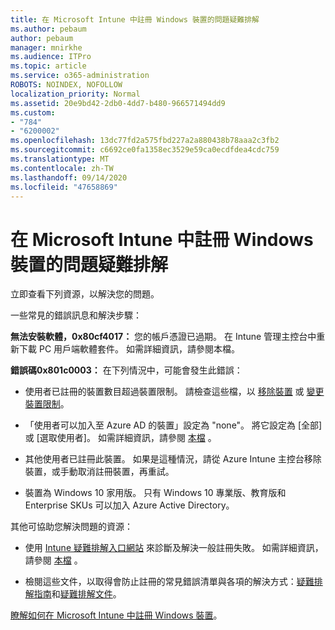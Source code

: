 ```yaml
---
title: 在 Microsoft Intune 中註冊 Windows 裝置的問題疑難排解
ms.author: pebaum
author: pebaum
manager: mnirkhe
ms.audience: ITPro
ms.topic: article
ms.service: o365-administration
ROBOTS: NOINDEX, NOFOLLOW
localization_priority: Normal
ms.assetid: 20e9bd42-2db0-4dd7-b480-966571494dd9
ms.custom:
- "784"
- "6200002"
ms.openlocfilehash: 13dc77fd2a575fbd227a2a880438b78aaa2c3fb2
ms.sourcegitcommit: c6692ce0fa1358ec3529e59ca0ecdfdea4cdc759
ms.translationtype: MT
ms.contentlocale: zh-TW
ms.lasthandoff: 09/14/2020
ms.locfileid: "47658869"
---
```

# <a name="troubleshoot-issues-with-enrolling-windows-devices-in-microsoft-intune"></a>在 Microsoft Intune 中註冊 Windows 裝置的問題疑難排解

立即查看下列資源，以解決您的問題。
  
一些常見的錯誤訊息和解決步驟：
  
 **無法安裝軟體，0x80cf4017：** 您的帳戶憑證已過期。 在 Intune 管理主控台中重新下載 PC 用戶端軟體套件。 如需詳細資訊，請參閱本檔。
  
 **錯誤碼0x801c0003：** 在下列情況中，可能會發生此錯誤：
  
-  使用者已註冊的裝置數目超過裝置限制。 請檢查這些檔，以 [移除裝置](https://docs.microsoft.com/intune/devices-wipe) 或 [變更裝置限制](https://docs.microsoft.com/intune/enrollment-restrictions-set#set-device-limit-restrictions)。

-  「使用者可以加入至 Azure AD 的裝置」設定為 "none"。 將它設定為 [全部] 或 [選取使用者]。 如需詳細資訊，請參閱 [本檔](https://docs.microsoft.com/azure/active-directory/device-management-azure-portal#configure-device-settings) 。

-  其他使用者已註冊此裝置。 如果是這種情況，請從 Azure Intune 主控台移除裝置，或手動取消註冊裝置，再重試。

-  裝置為 Windows 10 家用版。 只有 Windows 10 專業版、教育版和 Enterprise SKUs 可以加入 Azure Active Directory。

其他可協助您解決問題的資源：
  
-  使用 [Intune 疑難排解入口網站](https://devicemanagement.microsoft.com/#blade/Microsoft_Intune_DeviceSettings/TroubleshootBlade) 來診斷及解決一般註冊失敗。 如需詳細資訊，請參閱 [本檔](https://docs.microsoft.com/intune/help-desk-operators) 。

-  檢閱這些文件，以取得會防止註冊的常見錯誤清單與各項的解決方式：[疑難排解指南](https://support.microsoft.com/help/4089533/troubleshooting-windows-device-enrollment-problems-in-microsoft-intune)和[疑難排解文件](https://docs.microsoft.com/intune-classic/troubleshoot/troubleshoot-device-enrollment-in-intune)。

[瞭解如何在 Microsoft Intune 中註冊 Windows 裝置](https://docs.microsoft.com/intune/windows-enroll)。
